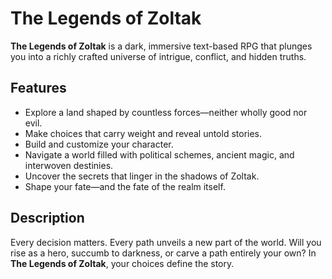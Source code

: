 # The Legends of Zoltak

**The Legends of Zoltak** is a dark, immersive text-based RPG that plunges you into a richly crafted universe of intrigue, conflict, and hidden truths.

## Features

- Explore a land shaped by countless forces—neither wholly good nor evil.
- Make choices that carry weight and reveal untold stories.
- Build and customize your character.
- Navigate a world filled with political schemes, ancient magic, and interwoven destinies.
- Uncover the secrets that linger in the shadows of Zoltak.
- Shape your fate—and the fate of the realm itself.

## Description

Every decision matters. Every path unveils a new part of the world. Will you rise as a hero, succumb to darkness, or carve a path entirely your own? In **The Legends of Zoltak**, your choices define the story.